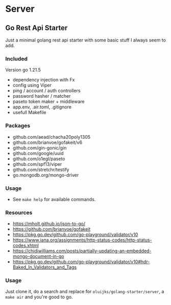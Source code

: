 # Server

## Go Rest Api Starter

Just a minimal golang rest api starter with some basic stuff I always seem to add.

### Included

Version go 1.21.5

- dependency injection with Fx
- config using Viper
- ping / account / auth controllers
- password hasher / matcher
- paseto token maker + middleware
- app.env, .air.toml, .gitignore
- usefull Makefile

### Packages

- github.com/aead/chacha20poly1305
- github.com/brianvoe/gofakeit/v6
- github.com/gin-gonic/gin
- github.com/google/uuid
- github.com/o1egl/paseto
- github.com/spf13/viper
- github.com/stretchr/testify
- go.mongodb.org/mongo-driver

### Usage

- See `make help` for available commands.

### Resources

- https://mholt.github.io/json-to-go/
- https://github.com/brianvoe/gofakeit
- https://pkg.go.dev/github.com/go-playground/validator/v10
- https://www.iana.org/assignments/http-status-codes/http-status-codes.xhtml
- https://chidiwilliams.com/posts/partially-updating-an-embedded-mongo-document-in-go
- https://pkg.go.dev/github.com/go-playground/validator/v10#hdr-Baked_In_Validators_and_Tags

### Usage

Just clone it, do a search and replace for `oluijks/golang-starter/server`, a `make air` and you're good to go.
